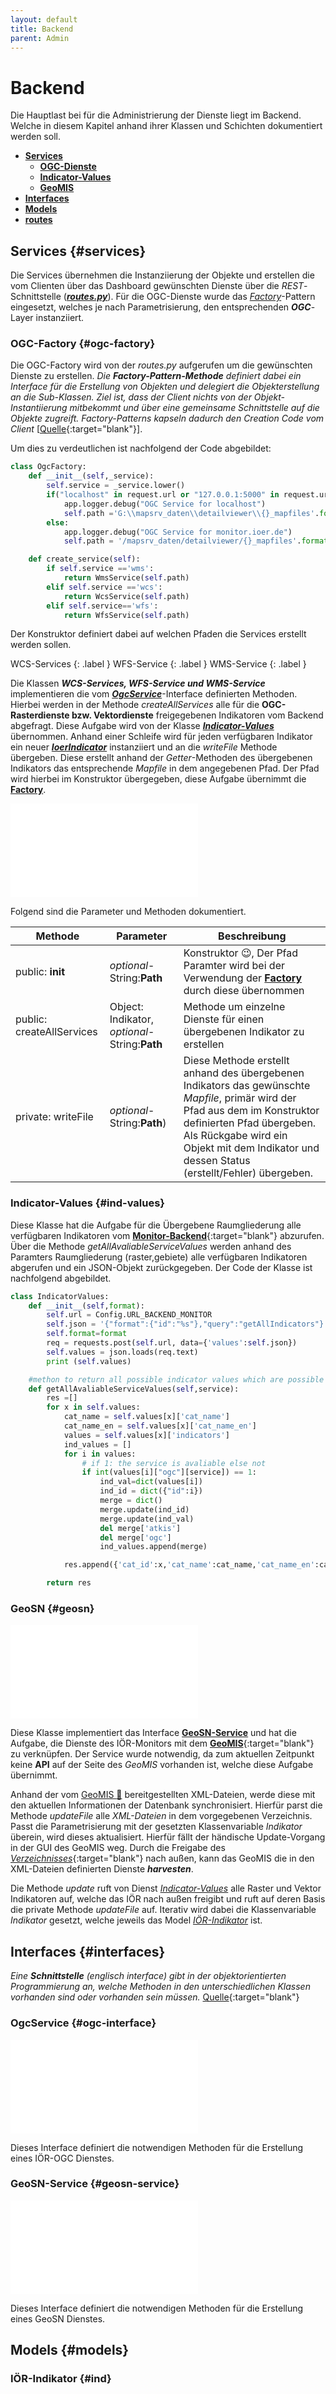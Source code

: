 ```yaml
---
layout: default
title: Backend
parent: Admin
---
```


# Backend

Die Hauptlast bei für die Administrierung der Dienste liegt im Backend. Welche in diesem Kapitel anhand ihrer Klassen und Schichten dokumentiert werden soll.

- [**Services**](#services)
    - [**OGC-Dienste**](#ogc-factory)
    - [**Indicator-Values**](#ind-values)
    - [**GeoMIS**](#geosn)
- [**Interfaces**](#interfaces)
- [**Models**](#models)
- [**routes**](#routes)

## Services {#services}

Die Services übernehmen die Instanziierung der Objekte und erstellen die vom Clienten über das Dashboard gewünschten Dienste über die _REST_-Schnittstelle ([**_routes.py_**](#routes)). Für die OGC-Dienste wurde das [_Factory_](https://jaxenter.de/mit-factory-pattern-designprobleme-losen-5040)-Pattern eingesetzt, welches je nach Parametrisierung, den entsprechenden **_OGC_**-Layer instanziiert.

### OGC-Factory {#ogc-factory}
Die OGC-Factory wird von der _routes.py_ aufgerufen um die gewünschten Dienste zu erstellen. _Die **Factory-Pattern-Methode** definiert dabei ein Interface für die Erstellung von Objekten und delegiert die Objekterstellung an die Sub-Klassen. Ziel ist, dass der Client nichts von der Objekt-Instantiierung mitbekommt und über eine gemeinsame Schnittstelle auf die Objekte zugreift. Factory-Patterns kapseln dadurch den Creation Code vom Client_ [[Quelle](https://jaxenter.de/mit-factory-pattern-designprobleme-losen-5040){:target="blank"}]. 

Um dies zu verdeutlichen ist nachfolgend der Code abgebildet:

```python
class OgcFactory:
    def __init__(self,_service):
        self.service = _service.lower()
        if("localhost" in request.url or "127.0.0.1:5000" in request.url):
            app.logger.debug("OGC Service for localhost")
            self.path ='G:\\mapsrv_daten\\detailviewer\\{}_mapfiles'.format(self.service)
        else:
            app.logger.debug("OGC Service for monitor.ioer.de")
            self.path = '/mapsrv_daten/detailviewer/{}_mapfiles'.format(self.service)

    def create_service(self):
        if self.service =='wms':
            return WmsService(self.path)
        elif self.service =='wcs':
            return WcsService(self.path)
        elif self.service=='wfs':
            return WfsService(self.path)
```

Der Konstruktor definiert dabei auf welchen Pfaden die Services erstellt werden sollen.

WCS-Services
{: .label }
WFS-Service
{: .label }
WMS-Service 
{: .label }

Die Klassen _**WCS-Services, WFS-Service und WMS-Service**_ implementieren die vom [**_OgcService_**](#ogc-interface)-Interface definierten Methoden.
Hierbei werden in der Methode _createAllServices_ alle für die **OGC-Rasterdienste bzw. Vektordienste** freigegebenen Indikatoren vom Backend abgefragt. Diese Aufgabe wird von der Klasse [**_Indicator-Values_**](#ind-values) übernommen.
Anhand einer Schleife wird für jeden verfügbaren Indikator ein neuer [**_IoerIndicator_**](#ind) instanziiert und an die _writeFile_ Methode übergeben. Diese erstellt anhand der _Getter_-Methoden des übergebenen Indikators das entsprechende _Mapfile_ in dem angegebenen Pfad. Der Pfad wird hierbei im Konstruktor übergegeben, diese Aufgabe übernimmt die [**Factory**](#ogc-factory).

<iframe src="{{site.baseurl}}/assets/html/wcs-service.html" frameborder="0" allowfullscreen onload="this.width=screen.width*0.5;this.height=screen.height*0.6;"></iframe>

Folgend sind die Parameter und Methoden dokumentiert.

|Methode | Parameter | Beschreibung |
|--------|-----------|--------------|
| public: __init__| _optional_-String:**Path**| Konstruktor :wink:, Der Pfad Paramter wird bei der Verwendung der [**Factory**](#ogc-factory) durch diese übernommen|
| public: createAllServices| Object: Indikator, _optional_-String:**Path** | Methode um einzelne Dienste für einen übergebenen Indikator zu erstellen |
| private: writeFile| _optional_-String:**Path**)|Diese Methode erstellt anhand des übergebenen Indikators das gewünschte _Mapfile_, primär wird der Pfad aus dem im Konstruktor definierten Pfad übergeben. Als Rückgabe wird ein Objekt mit dem Indikator und dessen Status (erstellt/Fehler) übergeben. |

### Indicator-Values {#ind-values}

Diese Klasse hat die Aufgabe für die Übergebene Raumgliederung alle verfügbaren Indikatoren vom [**Monitor-Backend**](https://ioer-dresden.github.io/monitor-doku/docs/backend){:target="blank"} abzurufen. Über die Methode _getAllAvaliableServiceValues_ werden anhand des Paramters Raumgliederung (raster,gebiete) alle verfügbaren Indikatoren abgerufen und ein JSON-Objekt zurückgegeben. Der Code der Klasse ist nachfolgend abgebildet.

```python
class IndicatorValues:
    def __init__(self,format):
        self.url = Config.URL_BACKEND_MONITOR
        self.json = '{"format":{"id":"%s"},"query":"getAllIndicators"}' % format
        self.format=format
        req = requests.post(self.url, data={'values':self.json})
        self.values = json.loads(req.text)
        print (self.values)

    #methon to return all possible indicator values which are possible for an indicator
    def getAllAvaliableServiceValues(self,service):
        res =[]
        for x in self.values:
            cat_name = self.values[x]['cat_name']
            cat_name_en = self.values[x]['cat_name_en']
            values = self.values[x]['indicators']
            ind_values = []
            for i in values:
                # if 1: the service is avaliable else not
                if int(values[i]["ogc"][service]) == 1:
                    ind_val=dict(values[i])
                    ind_id = dict({"id":i})
                    merge = dict()
                    merge.update(ind_id)
                    merge.update(ind_val)
                    del merge['atkis']
                    del merge['ogc']
                    ind_values.append(merge)

            res.append({'cat_id':x,'cat_name':cat_name,'cat_name_en':cat_name_en,"values":ind_values})

        return res
```

### GeoSN {#geosn}

<iframe src="{{site.baseurl}}/assets/html/geosn.html" frameborder="0" allowfullscreen onload="this.width=screen.width*0.5;this.height=screen.height*0.2;"></iframe>

Diese Klasse implementiert das Interface [**GeoSN-Service**](#geosn-service) und hat die Aufgabe, die Dienste des IÖR-Monitors mit dem [**GeoMIS**](https://geomis.sachsen.de/terraCatalog/Start.do;jsessionid=C1A9B5D0D432772FDC164C57CB57845B){:target="blank"} zu verknüpfen. Der Service wurde notwendig, da zum aktuellen Zeitpunkt keine **API** auf der Seite des _GeoMIS_ vorhanden ist, welche diese Aufgabe übernimmt.

Anhand der vom <a href="mailto:geomis@geosn.sachsen.de">GeoMIS :email:</a> bereitgestellten XML-Dateien, werde diese mit den aktuellen Informationen der Datenbank synchronisiert. Hierfür parst die Methode _updateFile_ alle _XML-Dateien_ in dem vorgegebenen Verzeichnis. Passt die Parametrisierung mit der gesetzten Klassenvariable _Indikator_ überein, wird dieses aktualisiert. Hierfür  fällt der händische Update-Vorgang in der GUI des GeoMIS weg. Durch die Freigabe des [_Verzeichnisses_](https://monitor.ioer.de/ogc/){:target="blank"} nach außen, kann das GeoMIS die in den XML-Dateien definierten Dienste **_harvesten_**.   

Die Methode _update_ ruft von Dienst [_Indicator-Values_](#ind-values) alle Raster und Vektor Indikatoren auf, welche das IÖR nach außen freigibt und ruft auf deren Basis die private Methode _updateFile_ auf. Iterativ wird dabei die Klassenvariable _Indikator_ gesetzt, welche jeweils das Model [_IÖR-Indikator_](#ind) ist. 

## Interfaces {#interfaces}
_Eine **Schnittstelle** (englisch interface) gibt in der objektorientierten Programmierung an, welche Methoden in den unterschiedlichen Klassen vorhanden sind oder vorhanden sein müssen._ [Quelle](https://de.wikipedia.org/wiki/Schnittstelle_(Objektorientierung)){:target="blank"}

### OgcService {#ogc-interface}

<iframe src="{{site.baseurl}}/assets/html/ogc-services.html" frameborder="0" allowfullscreen onload="this.width=screen.width*0.5;this.height=screen.height*0.18;"></iframe>

Dieses Interface definiert die notwendigen Methoden für die Erstellung eines IÖR-OGC Dienstes.

### GeoSN-Service {#geosn-service}

<iframe src="{{site.baseurl}}/assets/html/geosn-service.html" frameborder="0" allowfullscreen onload="this.width=screen.width*0.5;this.height=screen.height*0.18;"></iframe>

Dieses Interface definiert die notwendigen Methoden für die Erstellung eines GeoSN Dienstes.

## Models {#models}
### IÖR-Indikator {#ind}